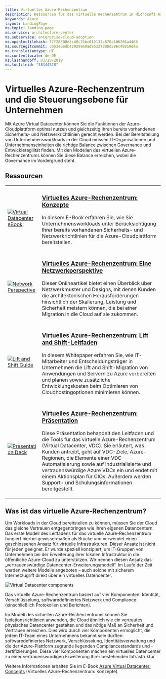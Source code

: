 ```yaml
---
title: Virtuelles Azure-Rechenzentrum
description: Ressourcen für das virtuelle Rechenzentrum in Microsoft Azure
keywords: Azure
layout: LandingPage
ms.topic: landing-page
ms.service: architecture-center
ms.subservice: enterprise-cloud-adoption
ms.openlocfilehash: 57f28808d3c49c74bc010133c670a186206a4466
ms.sourcegitcommit: c053e6edb429299a0ad9b327888d596c48859d4a
ms.translationtype: HT
ms.contentlocale: de-DE
ms.lasthandoff: 03/20/2019
ms.locfileid: "58344528"
---
```

# <a name="azure-virtual-datacenter-and-the-enterprise-control-plane"></a>Virtuelles Azure-Rechenzentrum und die Steuerungsebene für Unternehmen

Mit Azure Virtual Datacenter können Sie die Funktionen der Azure-Cloudplattform optimal nutzen und gleichzeitig Ihren bereits vorhandenen Sicherheits- und Netzwerkrichtlinien gerecht werden. Bei der Bereitstellung von Unternehmensworkloads in der Cloud müssen IT-Organisationen und Unternehmenseinheiten die richtige Balance zwischen Governance und Entwickleragilität finden. Mit den Modellen des virtuellen Azure-Rechenzentrums können Sie diese Balance erreichen, wobei die Governance im Vordergrund steht.
 
## <a name="resources"></a>Ressourcen
<table>
<tr>
    <td style="width: 64px; vertical-align: middle;"><a href="https://aka.ms/VDC/Concepts"><img src="../_images/virtual-datacenter.svg" alt="Virtual Datacenter eBook" /></a></td>
    <td>
        <h3><a href="https://aka.ms/VDC/Concepts">Virtuelles Azure-Rechenzentrum: Konzepte</a></h3>
        <p>In diesem E-Book erfahren Sie, wie Sie Unternehmensworkloads unter Berücksichtigung Ihrer bereits vorhandenen Sicherheits- und Netzwerkrichtlinien für die Azure-Cloudplattform bereitstellen.</p>
    </td>
</tr>
<tr>
    <td style="width: 64px; vertical-align: middle;"><a href="/azure/networking/networking-virtual-datacenter"><img src="./images/vdc-network.png" alt="Network Perspective" /></a></td>
    <td>
        <h3><a href="networking-virtual-datacenter.md">Virtuelles Azure-Rechenzentrum: Eine Netzwerkperspektive</a></h3>
        <p>Dieser Onlineartikel bietet einen Überblick über Netzwerkmuster und Designs, mit denen Kunden die architektonischen Herausforderungen hinsichtlich der Skalierung, Leistung und Sicherheit meistern können, die bei einer Migration in die Cloud auf sie zukommen.</p>
    </td>
</tr>
<tr>
    <td style="width: 64px; vertical-align: middle;"><a href="https://aka.ms/VDC/Lift"><img src="./images/vdc-lift-and-shift.png" alt="Lift and Shift Guide" /></a></td>
    <td>
        <h3><a href="https://aka.ms/VDC/Lift">Virtuelles Azure-Rechenzentrum: Lift and Shift-Leitfaden </a></h3>
        <p>In diesem Whitepaper erfahren Sie, wie IT-Mitarbeiter und Entscheidungsträger in Unternehmen die Lift and Shift-Migration von Anwendungen und Servern zu Azure vorbereiten und planen sowie zusätzliche Entwicklungskosten beim Optimieren von Cloudhostingoptionen minimieren können.</p>
    </td>
</tr>
<tr>
    <td style="width: 64px; vertical-align: middle;"><a href="https://aka.ms/VDC/Deck"><img src="./images/vdc-deck.png" alt="Presentation Deck" /></a></td>
    <td>
        <h3><a href="https://aka.ms/VDC/Deck">Virtuelles Azure-Rechenzentrum: Präsentation </a></h3>
        <p>Diese Präsentation behandelt den Leitfaden und die Tools für das virtuelle Azure-Rechenzentrum (Virtual Datacenter, VDC). Sie erläutert, was Kunden antreibt, geht auf VDC-Ziele, Azure-Regionen, die Elemente einer VDC-Automatisierung sowie auf industrialisierte und vertrauenswürdige Azure VDCs ein und endet mit einem Aktionsplan für CIOs. Außerdem werden Support- und Schulungsinformationen bereitgestellt.</p>
    </td>
</tr>
</table>

## <a name="what-is-the-azure-virtual-datacenter"></a>Was ist das virtuelle Azure-Rechenzentrum?

Um Workloads in der Cloud bereitstellen zu können, müssen Sie der Cloud das gleiche Vertrauen entgegenbringen wie Ihren eigenen Datencentern. Das erste Modell des Leitfadens für das virtuelle Azure-Rechenzentrum fungiert hierbei gewissermaßen als Brücke und verwendet einen geschlossenen Ansatz für virtuelle Infrastrukturen. Dieser Ansatz ist nicht für jeden geeignet. Er wurde speziell konzipiert, um IT-Gruppen von Unternehmen bei der Erweiterung ihrer lokalen Infrastruktur in die öffentliche Azure-Cloud zu unterstützen. Wir nennen diesen Ansatz das „vertrauenswürdige Datencenter-Erweiterungsmodell“. Im Laufe der Zeit werden weitere Modelle angeboten – auch solche mit sicherem Internetzugriff direkt über ein virtuelles Datencenter.

<img src="./images/vdc-components.svg" alt="Virtual Datacenter components" style="max-width:700px;"/>

Das virtuelle Azure-Rechenzentrum basiert auf vier Komponenten: Identität, Verschlüsselung, softwaredefiniertes Netzwerk und Compliance (einschließlich Protokollen und Berichten).

Im Modell des virtuellen Azure-Rechenzentrums können Sie Isolationsrichtlinien anwenden, die Cloud ähnlich wie ein vertrautes physisches Datencenter gestalten und das nötige Maß an Sicherheit und Vertrauen erreichen. Dies wird durch vier Komponenten ermöglicht, die jedem IT-Team eines Unternehmens bekannt sein dürften: softwaredefiniertes Netzwerk, Verschlüsselung, Identitätsverwaltung und die der Azure-Plattform zugrunde liegenden Compliancestandards und -zertifizierungen. Diese vier Komponenten machen ein virtuelles Datencenter zu einer vertrauenswürdigen Erweiterung Ihrer bestehenden Infrastruktur.


Weitere Informationen erhalten Sie im E-Book <a href="https://aka.ms/VDC/eBook">Azure Virtual Datacenter: Concepts</a> (Virtuelles Azure-Rechenzentrum: Konzepte).
